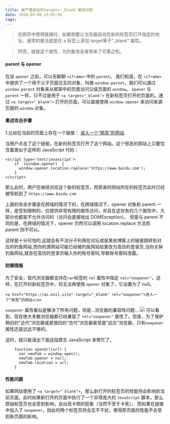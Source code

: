 ```yaml
---
title: 被严重低估的target='_blank'漏洞问题
date: 2018-03-08 23:05:56
tags:
---
```



> 在网页中使用链接时，如果想要让浏览器自动在新的标签页打开指定的地址，通常的做法就是在 a 标签上添加 target等于"_blank" 属性。

> 然而，就是这个属性，为钓鱼攻击者带来了可乘之机。


#### parent 与 opener
在说 `opener` 之前，可以先聊聊 `<iframe>` 中的 `parent`。
我们知道，在 `<iframe> `中提供了一个用于父子页面交互的对象，叫做 `window.parent`，我们可以通过 `window.parent` 对象来从框架中的页面访问父级页面的 `window`。
`opener` 与 `parent` 一样，只不过是用于 `<a target="_blank">` 在新标签页打开的页面的。通过 
`<a target="_blank">` 打开的页面，可以直接使用 `window.opener` 来访问来源页面的 `window` 对象。


#### 重述攻击步骤

1.比如在当前的页面上存在一个链接：
	<a href="https://www.xiee.com" target="_blank">进入一个“邪恶”的网站</a>

当用户点击了这个链接，在新的标签页打开了这个网站。这个邪恶的网站上只要包含着类似于这样的 JavaScript 代码：


	<script type='text/javascript'>
		if  (window.opener)  {
		  window.opener.location.replace('https://www.baidu.com');
		}
	</script>

那么此时，用户在继续浏览这个新的标签页，而原来的网站所在的标签页此时已经被导航到了 `https://www.baidu.com`

上面的攻击步骤是在跨域的情况下的，在跨域情况下，opener 对象和 parent 一样，是受到限制的，仅提供非常有限的属性访问，并且在这仅有的几个属性中，大部分也都是不允许访问的（访问会直接抛出 DOMException）。
但是与 parent 不同的是，在跨域的情况下，opener 仍然可以调用 location.replace 方法而 parent 则不可以。



这样是十分可怕的,这就会有不法分子利用在论坛或是某些博客上的链接跳转到对应的钓鱼网站,而你的源网站可能已经被钓鱼网站给更改为高仿的登录页,当你关掉钓鱼网站,就会在高仿的登录页输入你的账号密码,导致账号密码泄露。




#### 防御措施

为了安全，现代浏览器都支持在`<a>`标签的 `rel` 属性中指定 `rel="noopener"`，这样，在打开的新标签页中，将无法再使用 `opener` 对象了，它设置为了 null。

	<a href="https://an.evil.site" target="_blank" rel="noopener">进入一个“邪恶”的网站</a>


`noopener` 属性看似是解决了所有问题，但是...浏览器的兼容性问题...
![](http://p53ff6x0c.bkt.clouddn.com/18-3-8/57689117.jpg)
可以看到，现在绝大多数浏览器都已经兼容了 `rel="noopener"` 属性了。但是，为了保护稍旧的“近代”浏览器或是很旧的“古代”浏览器甚至是“远古”浏览器，只有`noopener` 属性还是远远不够的。

这时，就只能请出下面这段原生 JavaScript 来帮忙了。

		function openUrl(url) {
		  var newTab = window.open();
		  newTab.opener = null;
		  newTab.location = url;
		}

#### 性能问题

如果网站使用了 `<a target="_blank">`，那么新打开的标签页的性能将会影响到当前页面。此时如果新打开的页面中执行了一个非常庞大的 `JavaScript` 脚本，那么原始标签页也会受到影响，会出现卡顿的现象（当然不至于卡死）。
而如果在链接中加入了 `noopener`，则此时两个标签页将会互不干扰，使得原页面的性能不会受到新页面的影响。
